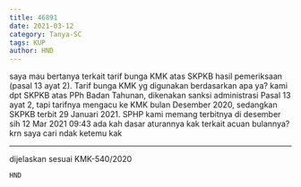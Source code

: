 ```yaml
---
title: 46891
date: 2021-03-12
category: Tanya-SC
tags: KUP
author: HND
---
```


saya mau bertanya terkait tarif bunga KMK atas SKPKB hasil pemeriksaan (pasal 13 ayat 2). Tarif bunga KMK yg digunakan berdasarkan apa ya? kami dpt SKPKB atas PPh Badan Tahunan, dikenakan sanksi administrasi Pasal 13 ayat 2, tapi tarifnya mengacu ke KMK bulan Desember 2020, sedangkan SKPKB terbit 29 Januari 2021. SPHP kami memang terbitnya di desember sih 12 Mar 2021 09:43 ada kah dasar aturannya kak terkait acuan bulannya? krn saya cari ndak ketemu kak

---

dijelaskan sesuai KMK-540/2020

`HND`
